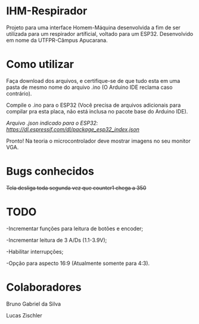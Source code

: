 # IHM-Respirador

Projeto para uma interface Homem-Máquina desenvolvida a fim de ser utilizada para um respirador artíficial, voltado para um ESP32. Desenvolvido em nome da UTFPR-Câmpus Apucarana.

# Como utilizar

Faça download dos arquivos, e certifique-se de que tudo esta em uma pasta de mesmo nome do arquivo .ino (O Arduino IDE reclama caso contrário).

Compile o .ino para o ESP32 (Você precisa de arquivos adicionais para compilar pra esta placa, não está inclusa no pacote base do Arduino IDE).

*Arquivo .json indicado para o ESP32: https://dl.espressif.com/dl/package_esp32_index.json*

Pronto! Na teoria o microcontrolador deve mostrar imagens no seu monitor VGA.

# Bugs conhecidos

<del>Tela desliga toda segunda vez que counter1 chega a 350</del>

# TODO

-Incrementar funções para leitura de botões e encoder;

-Incrementar leitura de 3 A/Ds (1.1-3.9V);

-Habilitar interrupções;

-Opção para aspecto 16:9 (Atualmente somente para 4:3).

# Colaboradores

Bruno Gabriel da Silva

Lucas Zischler
